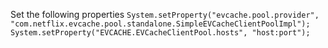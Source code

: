 Set the following properties
`
System.setProperty("evcache.pool.provider", "com.netflix.evcache.pool.standalone.SimpleEVCacheClientPoolImpl");
System.setProperty("EVCACHE.EVCacheClientPool.hosts", "host:port");
`